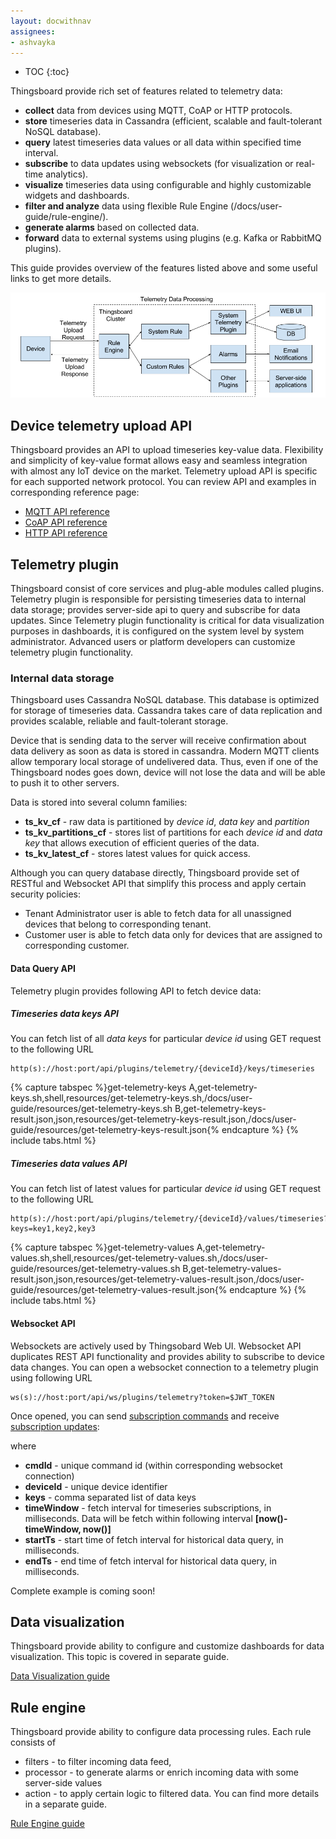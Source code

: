 ```yaml
---
layout: docwithnav
assignees:
- ashvayka
---
```


* TOC
{:toc}

Thingsboard provide rich set of features related to telemetry data:

 - **collect** data from devices using MQTT, CoAP or HTTP protocols.
 - **store** timeseries data in Cassandra (efficient, scalable and fault-tolerant NoSQL database).
 - **query** latest timeseries data values or all data within specified time interval.
 - **subscribe** to data updates using websockets (for visualization or real-time analytics).
 - **visualize** timeseries data using configurable and highly customizable widgets and dashboards.
 - **filter and analyze** data using flexible Rule Engine (/docs/user-guide/rule-engine/).
 - **generate alarms** based on collected data.
 - **forward** data to external systems using plugins (e.g. Kafka or RabbitMQ plugins).

This guide provides overview of the features listed above and some useful links to get more details.  

![image](/images/user-guide/telemetry.png)

## Device telemetry upload API

Thingsboard provides an API to upload timeseries key-value data. 
Flexibility and simplicity of key-value format allows easy and seamless integration with almost any IoT device on the market.
Telemetry upload API is specific for each supported network protocol.
You can review API and examples in corresponding reference page:

 - [MQTT API reference](/docs/reference/mqtt-api/#telemetry-upload-api)
 - [CoAP API reference](/docs/reference/coap-api/#telemetry-upload-api)
 - [HTTP API reference](/docs/reference/http-api/#telemetry-upload-api)
  
## Telemetry plugin

Thingsboard consist of core services and plug-able modules called plugins. 
Telemetry plugin is responsible for persisting timeseries data to internal data storage; 
provides server-side api to query and subscribe for data updates. 
Since Telemetry plugin functionality is critical for data visualization purposes in dashboards, it is configured on the system level by system administrator.
Advanced users or platform developers can customize telemetry plugin functionality.

### Internal data storage

Thingsboard uses Cassandra NoSQL database. This database is optimized for storage of timeseries data.
Cassandra takes care of data replication and provides scalable, reliable and fault-tolerant storage.

Device that is sending data to the server will receive confirmation about data delivery as soon as data is stored in cassandra.
Modern MQTT clients allow temporary local storage of undelivered data. 
Thus, even if one of the Thingsboard nodes goes down, device will not lose the data and will be able to push it to other servers. 

Data is stored into several column families:
  
  - **ts_kv_cf** - raw data is partitioned by *device id*, *data key* and *partition*
  - **ts_kv_partitions_cf** - stores list of partitions for each *device id* and *data key* that allows execution of efficient queries of the data.
  - **ts_kv_latest_cf** - stores latest values for quick access.
  
Although you can query database directly, Thingsboard provide set of RESTful and Websocket API that simplify this process and apply certain security policies:
 
 - Tenant Administrator user is able to fetch data for all unassigned devices that belong to corresponding tenant.
 - Customer user is able to fetch data only for devices that are assigned to corresponding customer.
  
#### Data Query API

Telemetry plugin provides following API to fetch device data:

##### Timeseries data keys API

You can fetch list of all *data keys* for particular *device id* using GET request to the following URL  
 
```shell
http(s)://host:port/api/plugins/telemetry/{deviceId}/keys/timeseries
```

{% capture tabspec %}get-telemetry-keys
A,get-telemetry-keys.sh,shell,resources/get-telemetry-keys.sh,/docs/user-guide/resources/get-telemetry-keys.sh
B,get-telemetry-keys-result.json,json,resources/get-telemetry-keys-result.json,/docs/user-guide/resources/get-telemetry-keys-result.json{% endcapture %}
{% include tabs.html %}

##### Timeseries data values API

You can fetch list of latest values for particular *device id* using GET request to the following URL  
 
```shell
http(s)://host:port/api/plugins/telemetry/{deviceId}/values/timeseries?keys=key1,key2,key3
```

{% capture tabspec %}get-telemetry-values
A,get-telemetry-values.sh,shell,resources/get-telemetry-values.sh,/docs/user-guide/resources/get-telemetry-values.sh
B,get-telemetry-values-result.json,json,resources/get-telemetry-values-result.json,/docs/user-guide/resources/get-telemetry-values-result.json{% endcapture %}
{% include tabs.html %}

#### Websocket API

Websockets are actively used by Thingsobard Web UI. Websocket API duplicates REST API functionality and provides ability to subscribe to device data changes.
You can open a websocket connection to a telemetry plugin using following URL

```shell
ws(s)://host:port/api/ws/plugins/telemetry?token=$JWT_TOKEN
```

Once opened, you can send 
[subscription commands](https://github.com/ashvayka/thingsboard/blob/master/extensions/extensions-core/src/main/java/org/thingsboard/server/extensions/core/plugin/telemetry/cmd/TelemetryPluginCmdsWrapper.java) 
and receive 
[subscription updates](https://github.com/ashvayka/thingsboard/blob/master/extensions/extensions-core/src/main/java/org/thingsboard/server/extensions/core/plugin/telemetry/sub/SubscriptionUpdate.java):

where 

 - **cmdId** - unique command id (within corresponding websocket connection)
 - **deviceId** - unique device identifier
 - **keys** - comma separated list of data keys
 - **timeWindow** - fetch interval for timeseries subscriptions, in milliseconds. Data will be fetch within following interval **[now()-timeWindow, now()]**
 - **startTs** - start time of fetch interval for historical data query, in milliseconds.
 - **endTs** - end time of fetch interval for historical data query, in milliseconds.
 
Complete example is coming soon!

## Data visualization

Thingsboard provide ability to configure and customize dashboards for data visualization. 
This topic is covered in separate guide.    
<p><a href="/docs/user-guide/visualization" class="button">Data Visualization guide</a></p>

## Rule engine

Thingsboard provide ability to configure data processing rules. 
Each rule consists of

 - filters - to filter incoming data feed, 
 - processor - to generate alarms or enrich incoming data with some server-side values
 - action - to apply certain logic to filtered data.
You can find more details in a separate guide.    
<p><a href="/docs/user-guide/rule-engine" class="button">Rule Engine guide</a></p>
    
